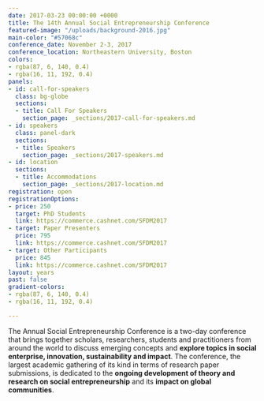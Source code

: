 ```yaml
---
date: 2017-03-23 00:00:00 +0000
title: The 14th Annual Social Entrepreneurship Conference
featured-image: "/uploads/background-2016.jpg"
main-color: "#57068c"
conference_date: November 2-3, 2017
conference_location: Northeastern University, Boston
colors:
- rgba(87, 6, 140, 0.4)
- rgba(16, 11, 192, 0.4)
panels:
- id: call-for-speakers
  class: bg-globe
  sections:
  - title: Call For Speakers
    section_page: _sections/2017-call-for-speakers.md
- id: speakers
  class: panel-dark
  sections:
  - title: Speakers
    section_page: _sections/2017-speakers.md
- id: location
  sections:
  - title: Accommodations
    section_page: _sections/2017-location.md
registration: open
registrationOptions:
- price: 250
  target: PhD Students
  link: https://commerce.cashnet.com/SFDM2017
- target: Paper Presenters
  price: 795
  link: https://commerce.cashnet.com/SFDM2017
- target: Other Participants
  price: 845
  link: https://commerce.cashnet.com/SFDM2017
layout: years
past: false
gradient-colors:
- rgba(87, 6, 140, 0.4)
- rgba(16, 11, 192, 0.4)

---
```

The Annual Social Entrepreneurship Conference is a two-day conference that brings together scholars, researchers, students and practitioners from around the world to discuss emerging concepts and **explore topics in social enterprise, innovation, sustainability and impact**. The conference, the largest academic gathering of its kind in terms of research paper submissions, is dedicated to the **ongoing development of theory and research on social entrepreneurship** and its **impact on global communities**.